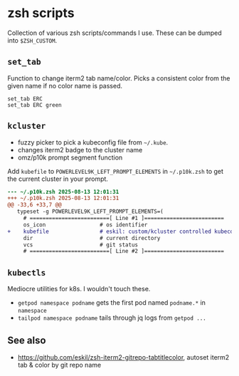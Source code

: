 # zsh scripts

Collection of various zsh scripts/commands I use. These can be dumped into `$ZSH_CUSTOM`.

## `set_tab`

Function to change iterm2 tab name/color. Picks a consistent color from the given name if no color name is passed.

```
set_tab ERC
set_tab ERC green
```

## `kcluster`

* fuzzy picker to pick a kubeconfig file from `~/.kube`.
* changes iterm2 badge to the cluster name
* omz/p10k prompt segment function

Add `kubefile` to `POWERLEVEL9K_LEFT_PROMPT_ELEMENTS` in `~/.p10k.zsh` to get the current cluster in your prompt.

```diff
--- ~/.p10k.zsh	2025-08-13 12:01:31
+++ ~/.p10k.zsh	2025-08-13 12:01:31
@@ -33,6 +33,7 @@
   typeset -g POWERLEVEL9K_LEFT_PROMPT_ELEMENTS=(
     # =========================[ Line #1 ]=========================
     os_icon                 # os identifier
+    kubefile                # eskil: custom/kcluster controlled kubeconfig
     dir                     # current directory
     vcs                     # git status
     # =========================[ Line #2 ]=========================
```

## `kubectls`

Mediocre utilities for k8s. I wouldn't touch these.

* `getpod namespace podname` gets the first pod named `podname.*` in `namespace`
* `tailpod namespace podname` tails through jq logs from `getpod ...`

## See also

* https://github.com/eskil/zsh-iterm2-gitrepo-tabtitlecolor, autoset iterm2 tab & color by git repo name
